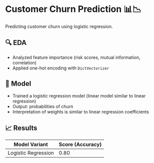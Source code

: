 # Customer Churn Prediction 📊📉

Predicting customer churn using logistic regression.

## 🔍 EDA
- Analyzed feature importance (risk scores, mutual information, correlation)
- Applied one-hot encoding with `DictVectorizer`

## 🧠 Model
- Trained a logistic regression model (linear model similar to linear regression)
- Output: probabilities of churn
- Interpretation of weights is similar to linear regression coefficients

## 📈 Results
Model Variant | Score (Accuracy)  
---|---  
Logistic Regression | 0.80  
